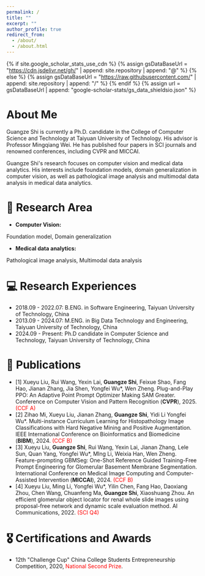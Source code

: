 ```yaml
---
permalink: /
title: ""
excerpt: ""
author_profile: true
redirect_from: 
  - /about/
  - /about.html
---
```


{% if site.google_scholar_stats_use_cdn %}
{% assign gsDataBaseUrl = "https://cdn.jsdelivr.net/gh/" | append: site.repository | append: "@" %}
{% else %}
{% assign gsDataBaseUrl = "https://raw.githubusercontent.com/" | append: site.repository | append: "/" %}
{% endif %}
{% assign url = gsDataBaseUrl | append: "google-scholar-stats/gs_data_shieldsio.json" %}

<span class='anchor' id='about-me'></span>

# **About Me**

Guangze Shi is currently a Ph.D. candidate in the College of Computer Science and Technology at Taiyuan University of Technology. His advisor is Professor Mingqiang Wei. He has published four papers in SCI journals and renowned conferences, including CVPR and MICCAI.

 

Guangze Shi's research focuses on computer vision and medical data analytics. His interests include foundation models, domain generalization in computer vision, as well as pathological image analysis and multimodal data analysis in medical data analytics.



# 📜 Research Area
- **Computer Vision:** 

Foundation model, Domain generalization

- **Medical data analytics:**

Pathological image analysis, Multimodal data analysis


# 💻 Research Experiences
- 2018.09 - 2022.07: B.ENG. in Software Engineering, Taiyuan University of Technology, China
- 2013.09 - 2024.07: M.ENG. in Big Data Technology and Engineering, Taiyuan University of Technology, China
- 2024.09 - Present: Ph.D candidate in Computer Science and Technology, Taiyuan University of Technology, China


# 📝 Publications 
- [1] Xueyu Liu, Rui Wang, Yexin Lai, **Guangze Shi**, Feixue Shao, Fang Hao, Jianan Zhang, Jia Shen, Yongfei Wu*, Wen Zheng. Plug-and-Play PPO: An Adaptive Point Prompt Optimizer Making SAM Greater. Conference on Computer Vision and Pattern Recognition (**CVPR**), 2025. <font color=red>(CCF A)</font>
- [2] Zihao Mi, Xueyu Liu, Jianan Zhang, **Guangze Shi**, Yidi Li Yongfei Wu*. Multi-instance Curriculum Learning for Histopathology Image Classifications with Hard Negative Mining and Positive Augmentation. IEEE International Conference on Bioinformatics and Biomedicine (**BIBM**), 2024. <font color=red>(CCF B)</font>
- [3] Xueyu Liu, **Guangze Shi**, Rui Wang, Yexin Lai, Jianan Zhang, Lele Sun, Quan Yang, Yongfei Wu*, MIng Li, Weixia Han, Wen Zheng. Feature-prompting GBMSeg: One-Shot Reference Guided Training-Free Prompt Engineering for Glomerular Basement Membrane Segmentation. International Conference on Medical Image Computing and Computer-Assisted Intervention (**MICCAI**), 2024. <font color=red>(CCF B)</font>
- [4] Xueyu Liu, Ming Li, Yongfei Wu*, Yilin Chen, Fang Hao, Daoxiang Zhou, Chen Wang, Chuanfeng Ma, **Guangze Shi**, Xiaoshuang Zhou. An efficient glomerular object locator for renal whole slide images using proposal-free network and dynamic scale evaluation method. AI Communications, 2022. <font color=red>(SCI Q4)</font>

# 🎖 Certifications and Awards
- 12th "Challenge Cup" China College Students Entrepreneurship Competition, 2020, <font color=red>National Second Prize</font>.

<!-- Google Analytics -->
<script async src="https://guangzeshi.github.io/"></script>
<script>
  window.dataLayer = window.dataLayer || [];
  function gtag(){dataLayer.push(arguments);}
  gtag('js', new Date());

  gtag('config', 'GA_MEASUREMENT_ID');
</script>
<!-- End Google Analytics -->



